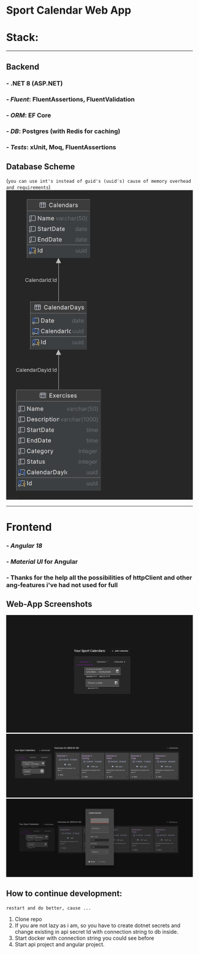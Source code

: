 # Sport Calendar Web App

# Stack:

-------

## Backend

### - .NET 8 (ASP.NET)

### - _Fluent_: FluentAssertions, FluentValidation

### - _ORM_: EF Core

### - _DB_: Postgres (with Redis for caching)

### - _Tests_: xUnit, Moq, FluentAssertions

## Database Scheme

(`you can use int's instead of guid's (uuid's) cause of memory overhead and requirements`)
![Db-diagram](diagram-scheme.png)

---------

# Frontend

### - _Angular 18_

### - _Material UI_ for Angular

### - Thanks for the help all the possibilities of httpClient and other ang-features i've had not used for full

## Web-App Screenshots

![web-page-start moment](images/on-web-start.PNG)
![after day selecting moment](images/after-day-selecting.PNG)
![exercise creation dialog moment](images/exercise-creation-dialog.PNG)


## How to continue development:

`restart and do better, cause ...`
 
1) Clone repo
2) If you are not lazy as i am, so you have to create dotnet secrets and change existing in api secret Id with connection string to db inside.
3) Start docker with connection string you could see before
4) Start api project and angular project.